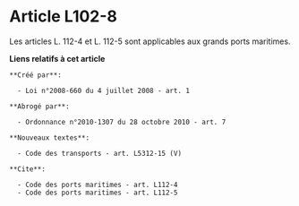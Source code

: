 # Article L102-8

Les articles L. 112-4 et L. 112-5 sont applicables aux grands ports maritimes.

**Liens relatifs à cet article**

	**Créé par**:

	  - Loi n°2008-660 du 4 juillet 2008 - art. 1

	**Abrogé par**:

	  - Ordonnance n°2010-1307 du 28 octobre 2010 - art. 7

	**Nouveaux textes**:

	  - Code des transports - art. L5312-15 (V)

	**Cite**:

	  - Code des ports maritimes - art. L112-4
	  - Code des ports maritimes - art. L112-5
